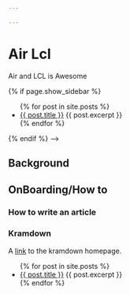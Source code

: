 ```yaml
---

---
```


# Air Lcl
Air and LCL is Awesome

<!-->
{% if page.show_sidebar %}
  <div class="sidebar">
    <ul>
    {% for post in site.posts %}
        <li>
        <a href="{{ post.url }}">{{ post.title }}</a>
        {{ post.excerpt }} 
        </li>
    {% endfor %}
    </ul>

  </div>
{% endif %} -->


## Background

## OnBoarding/How to 
### How to write an article
### Kramdown
A [link](http://kramdown.gettalong.org)
to the kramdown homepage.

<ul>
  {% for post in site.posts %}
    <li>
      <a href="{{ post.url }}">{{ post.title }}</a>
       {{ post.excerpt }} 
    </li>
  {% endfor %}
</ul> 

